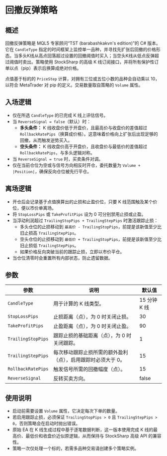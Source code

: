 # 回撤反弹策略

## 概述
回撤反弹策略是 MQL5 专家顾问“TST (barabashkakvn's edition)”的 C# 版本。它在 `CandleType` 指定的时间框架上监控单一品种，并寻找先扩张后回撤的价格形态。当多头K线从高点回落超过设置的回撤阈值时买入；当空头K线从低点反弹超过阈值时卖出。策略使用 StockSharp 的高级 K 线订阅接口，并将所有保护性订单以点（pip）表示后换算成绝对价格。

点值基于标的的 `PriceStep` 计算，对拥有三位或五位小数的品种会自动乘以 10，以符合 MetaTrader 对 pip 的定义。交易数量取自策略的 `Volume` 属性。

## 入场逻辑
- 仅在所选 `CandleType` 的已完成 K 线上评估信号。
- 当 `ReverseSignal = false`（默认）时：
  - **多头条件：** K 线收盘价低于开盘价，且最高价与收盘价的差值超过 `RollbackRatePips`（换算成价格）。这意味着价格向上扩张后出现足够的回撤，从而触发逆势买入。
  - **空头条件：** K 线收盘价高于开盘价，且收盘价与最低价的差值超过 `RollbackRatePips`，与多头逻辑对称。
- 当 `ReverseSignal = true` 时，买卖条件对调。
- 仅在当前仓位为空或与信号方向相反时开仓，委托数量为 `Volume + |Position|`，确保反向仓位被先行平仓。

## 离场逻辑
- 开仓后会记录基于点值换算出的止损和止盈价位，只要 K 线范围触及某个价位，便以市价单离场。
- 将 `StopLossPips` 或 `TakeProfitPips` 设为 0 可分别禁用止损或止盈。
- 当浮动利润超过 `TrailingStopPips + TrailingStepPips` 时激活跟踪止损：
  - 多头仓位的止损移动到 `最高价 - TrailingStopPips`，前提是该新值至少比旧止损高 `TrailingStepPips`。
  - 空头仓位的止损移动到 `最低价 + TrailingStopPips`，前提是该新值至少比旧止损低 `TrailingStepPips`。
  - 如果价格反向突破当前的跟踪止损，立即以市价平仓。
- 当仓位清零时会重置所有内部状态，防止遗留数据。

## 参数
| 参数 | 说明 | 默认值 |
| --- | --- | --- |
| `CandleType` | 用于计算的 K 线类型。 | 15 分钟 K 线 |
| `StopLossPips` | 止损距离（点），为 0 时关闭止损。 | 30 |
| `TakeProfitPips` | 止盈距离（点），为 0 时关闭止盈。 | 90 |
| `TrailingStopPips` | 跟踪止损的基础距离（点），为 0 时关闭跟踪。 | 1 |
| `TrailingStepPips` | 每次移动跟踪止损所需的额外盈利（点），启用跟踪时必须大于 0。 | 15 |
| `RollbackRatePips` | 触发信号所需的回撤幅度（点）。 | 15 |
| `ReverseSignal` | 反转买卖方向。 | false |

## 使用说明
- 启动前需要设置 `Volume` 属性，它决定每次下单的数量。
- 若启用跟踪止损，必须保证 `TrailingStopPips > 0` 且 `TrailingStepPips > 0`，否则策略会在启动时抛出错误。
- 原始 EA 在 K 线生成过程中基于逐笔数据判断，这一版本使用完成 K 线的最高价、最低价和收盘价近似原逻辑，从而保持与 StockSharp 高级 API 的兼容性。
- 策略一次仅处理一个标的，若需多品种交易请创建多个策略实例。
